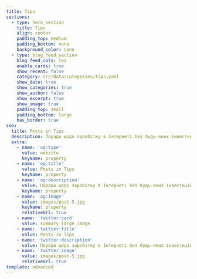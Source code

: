 ```yaml
---
title: Tips
sections:
  - type: hero_section
    title: Tips
    align: center
    padding_top: medium
    padding_bottom: none
    background_color: none
  - type: blog_feed_section
    blog_feed_cols: two
    enable_cards: true
    show_recent: false
    category: src/data/categories/tips.yaml
    show_date: true
    show_categories: true
    show_author: false
    show_excerpt: true
    show_image: true
    padding_top: small
    padding_bottom: large
    has_border: true
seo:
  title: Posts in Tips
  description: Поради щодо заробітку в Інтернеті без будь-яких інвестицій
  extra:
    - name: 'og:type'
      value: website
      keyName: property
    - name: 'og:title'
      value: Posts in Tips
      keyName: property
    - name: 'og:description'
      value: Поради щодо заробітку в Інтернеті без будь-яких інвестицій
      keyName: property
    - name: 'og:image'
      value: images/post-5.jpg
      keyName: property
      relativeUrl: true
    - name: 'twitter:card'
      value: summary_large_image
    - name: 'twitter:title'
      value: Posts in Tips
    - name: 'twitter:description'
      value: Поради щодо заробітку в Інтернеті без будь-яких інвестицій
    - name: 'twitter:image'
      value: images/post-5.jpg
      relativeUrl: true
template: advanced
---
```

